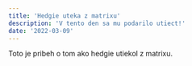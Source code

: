 ```yaml
---
title: 'Hedgie uteka z matrixu'
description: 'V tento den sa mu podarilo utiect!'
date: '2022-03-09'
---
```


Toto je pribeh o tom ako hedgie utiekol z matrixu.

 
